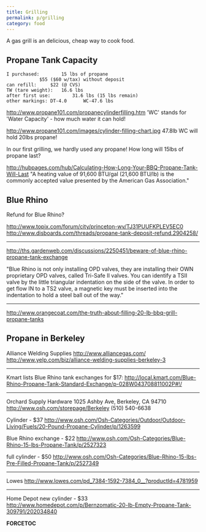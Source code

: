 ```yaml
---
title: Grilling
permalink: p/grilling
category: food
---
```


A gas grill is an delicious, cheap way to cook food.

Propane Tank Capacity
---------------------

    I purchased:        15 lbs of propane
                $55 ($60 w/tax) without deposit
    can refill:     $22 (@ CVS)
    TW (tare weight):   16.6 lbs
    after first use:        31.6 lbs (15 lbs remain)
    other markings: DT-4.0      WC-47.6 lbs

<http://www.propane101.com/propanecylinderfilling.htm> 'WC' stands for 'Water Capacity' - how much water it can hold!

<http://www.propane101.com/images/cylinder-filling-chart.jpg> 47.8lb WC will hold 20lbs propane!

In our first grilling, we hardly used any propane! How long will 15lbs of propane last?

<http://hubpages.com/hub/Calculating-How-Long-Your-BBQ-Propane-Tank-Will-Last> "A heating value of 91,600 BTU/gal (21,600 BTU/lb) is the commonly accepted value presented by the American Gas Association."

Blue Rhino
----------

Refund for Blue Rhino?

<http://www.topix.com/forum/city/princeton-wv/TJ31PUUFKPLEV5EC0> <http://www.disboards.com/threads/propane-tank-deposit-refund.2904258/>

------------------------------------------------------------------------

<http://ths.gardenweb.com/discussions/2250451/beware-of-blue-rhino-propane-tank-exchange>

"Blue Rhino is not only installing OPD valves, they are installing their OWN proprietary OPD valves, called Tri-Safe II valves. You can identify a TSII valve by the little triangular indentation on the side of the valve. In order to get flow IN to a TS2 valve, a magnetic key must be inserted into the indentation to hold a steel ball out of the way."

------------------------------------------------------------------------

<http://www.orangecoat.com/the-truth-about-filling-20-lb-bbq-grill-propane-tanks>

Propane in Berkeley
-------------------

Alliance Welding Supplies <http://www.alliancegas.com/> <http://www.yelp.com/biz/alliance-welding-supplies-berkeley-3>

------------------------------------------------------------------------

Kmart lists Blue Rhino tank exchanges for $17: <http://local.kmart.com/Blue-Rhino-Propane-Tank-Standard-Exchange/p-028W043708811002P#!/>

------------------------------------------------------------------------

Orchard Supply Hardware 1025 Ashby Ave, Berkeley, CA 94710 <http://www.osh.com/storepage/Berkeley> (510) 540-6638

Cylinder - $37 <http://www.osh.com/Osh-Categories/Outdoor/Outdoor-Living/Fuels/20-Pound-Propane-Cylinder/p/1263599>

Blue Rhino exchange - $22 <http://www.osh.com/Osh-Categories/Blue-Rhino-15-lbs-Propane-Tank/p/2527323>

full cylinder - $50 <http://www.osh.com/Osh-Categories/Blue-Rhino-15-lbs-Pre-Filled-Propane-Tank/p/2527349>

------------------------------------------------------------------------

Lowes <http://www.lowes.com/pd_7384-1592-7384_0__?productId=4781959>

------------------------------------------------------------------------

Home Depot new cylinder - $33 <http://www.homedepot.com/p/Bernzomatic-20-lb-Empty-Propane-Tank-309791/202034840>

__FORCETOC__
